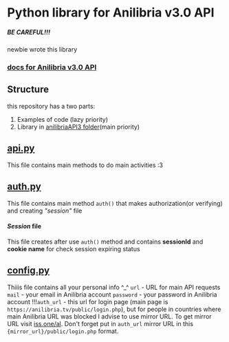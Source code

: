 # Python library for Anilibria v3.0 API
##### **BE CAREFUL!!!**
newbie wrote this library

### [docs for Anilibria v3.0 API](https://github.com/anilibria/docs/blob/master/api_v3.md)
## Structure
this repository has a two parts:
1. Examples of code (lazy priority)
2. Library in [anilibriaAPI3 folder](https://github.com/xamelea/AnilibriaAPIv3Python/tree/master/anilibriaAPI3)(main priority)
## [api.py](https://github.com/xamelea/AnilibriaAPIv3Python/blob/master/anilibriaAPI3/api.py)
This file contains main methods to do main activities :3
## [auth.py](https://github.com/xamelea/AnilibriaAPIv3Python/blob/master/anilibriaAPI3/auth.py)
This file contains main method `auth()` that makes authorization(or verifying) and creating *"session"* file
#### *Session* file
This file creates after use `auth()` method and contains **sessionId** and **cookie name** for check session expiring status
## [config.py](https://github.com/xamelea/AnilibriaAPIv3Python/blob/master/anilibriaAPI3/config.py)
Thiiis file contains all your personal info ^_^
`url` - URL for main API requests
`mail` - your email in Anilibria account
`password` - your password in Anilibria account
!!!`auth_url` - this url for login page (main page is `https://anilibria.tv/public/login.php`), but for people in countries where main Anilibria URL was blocked I advise to use mirror URL. To get mirror URL visit [iss.one/al](https://iss.one/al). Don't forget put in `auth_url` mirror URL in this `{mirror_url}/public/login.php` format.
# 
